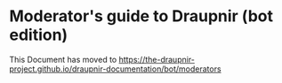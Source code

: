 <!--
SPDX-FileCopyrightText: 2024 Gnuxie <Gnuxie@protonmail.com>

SPDX-License-Identifier: CC0-1.0
-->

# Moderator's guide to Draupnir (bot edition)

This Document has moved to
https://the-draupnir-project.github.io/draupnir-documentation/bot/moderators
